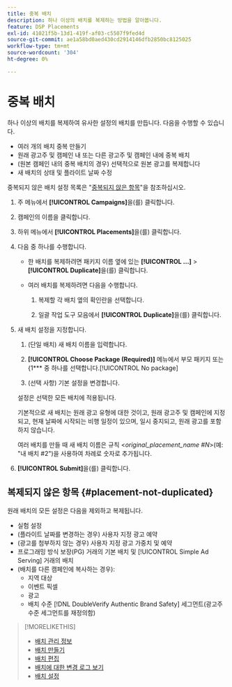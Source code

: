 ```yaml
---
title: 중복 배치
description: 하나 이상의 배치를 복제하는 방법을 알아봅니다.
feature: DSP Placements
exl-id: 41021f5b-13d1-419f-af03-c5507f9fed4d
source-git-commit: ae1a58bd0aed430cd2914146dfb2850bc8125025
workflow-type: tm+mt
source-wordcount: '304'
ht-degree: 0%

---
```


# 중복 배치

<!-- Some placements don't have this option. Clarify which placement types aren't eligible -- is it PG placements, or all placements using private inventory? And anything else? -->

하나 이상의 배치를 복제하여 유사한 설정의 배치를 만듭니다. 다음을 수행할 수 있습니다.

* 여러 개의 배치 중복 만들기
* 원래 광고주 및 캠페인 내 또는 다른 광고주 및 캠페인 내에 중복 배치
* (원본 캠페인 내의 중복 배치의 경우) 선택적으로 원본 광고를 복제합니다
* 새 배치의 상태 및 플라이트 날짜 수정

중복되지 않은 배치 설정 목록은 &quot;[중복되지 않은 항목](#placement-not-duplicated)&quot;을 참조하십시오.

1. 주 메뉴에서 **[!UICONTROL Campaigns]**&#x200B;을(를) 클릭합니다.

1. 캠페인의 이름을 클릭합니다.

1. 하위 메뉴에서 **[!UICONTROL Placements]**&#x200B;을(를) 클릭합니다.

1. 다음 중 하나를 수행합니다.

   * 한 배치를 복제하려면 패키지 이름 옆에 있는 **[!UICONTROL ...]** > **[!UICONTROL Duplicate]**&#x200B;을(를) 클릭합니다.

   * 여러 배치를 복제하려면 다음을 수행합니다.

      1. 복제할 각 배치 옆의 확인란을 선택합니다.

      1. 일괄 작업 도구 모음에서 **[!UICONTROL Duplicate]**&#x200B;을(를) 클릭합니다.

1. 새 배치 설정을 지정합니다.

   1. (단일 배치) 새 배치 이름을 입력합니다.

   1. **[!UICONTROL Choose Package (Required)]** 메뉴에서 부모 패키지 또는 &lbrace;1*** 중 하나를 선택합니다.[!UICONTROL No package]

   1. (선택 사항) 기본 설정을 변경합니다.

   설정은 선택한 모든 배치에 적용됩니다.

   기본적으로 새 배치는 원래 광고 유형에 대한 것이고, 원래 광고주 및 캠페인에 지정되고, 현재 날짜에 시작되는 비행 일정이 있으며, 일시 중지되고, 원래 광고를 포함하지 않습니다.

   여러 배치를 만들 때 새 배치 이름은 규칙 &lt;*original_placement_name #N*>(예: &quot;내 배치 #2&quot;)을 사용하여 차례로 숫자로 추가됩니다.

1. **[!UICONTROL Submit]**&#x200B;을(를) 클릭합니다.

## 복제되지 않은 항목 {#placement-not-duplicated}

원래 배치의 모든 설정은 다음을 제외하고 복제됩니다.

* 실험 설정
* (플라이트 날짜를 변경하는 경우) 사용자 지정 광고 예약
* (광고를 첨부하지 않는 경우) 사용자 지정 광고 가중치 및 예약
* 프로그래밍 방식 보장(PG) 거래의 기본 배치 및 [!UICONTROL Simple Ad Serving] 거래의 배치
* (배치를 다른 캠페인에 복사하는 경우):
   * 지역 대상
   * 이벤트 픽셀
   * 광고
   * 배치 수준 [!DNL DoubleVerify Authentic Brand Safety] 세그먼트(광고주 수준 세그먼트를 재정의함)

>[!MORELIKETHIS]
>
>* [배치 관리 정보](placement-about.md)
>* [배치 만들기](placement-create.md)
>* [배치 편집](placement-edit.md)
>* [배치에 대한 변경 로그 보기](placement-change-log.md)
>* [배치 설정](placement-settings.md)
